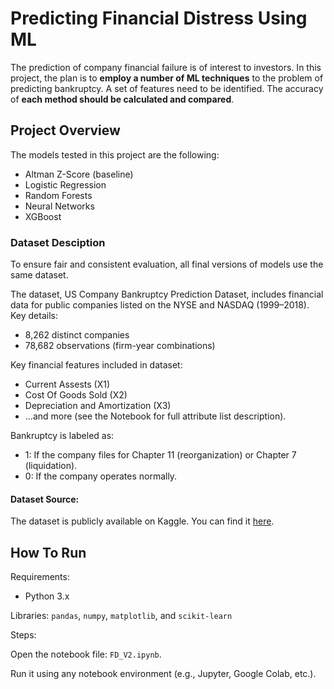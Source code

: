 # Predicting Financial Distress Using ML
The prediction of company financial failure is of interest to investors. In this project, the plan is to **employ a number of ML techniques** to the problem of predicting bankruptcy. A set of features need to be identified. The accuracy of **each method should be calculated and compared**.

## Project Overview 
The models tested in this project are the following:
- Altman Z-Score (baseline)
- Logistic Regression 
- Random Forests 
- Neural Networks
- XGBoost

### Dataset Desciption
To ensure fair and consistent evaluation, all final versions of models use the same dataset.

The dataset, US Company Bankruptcy Prediction Dataset, includes financial data for public companies listed on the NYSE and NASDAQ (1999–2018). Key details:
- 8,262 distinct companies
- 78,682 observations (firm-year combinations)

Key financial features included in dataset:
- Current Assests (X1)
- Cost Of Goods Sold (X2)
- Depreciation and Amortization (X3)
- ...and more (see the Notebook for full attribute list description).

Bankruptcy is labeled as:

- 1: If the company files for Chapter 11 (reorganization) or Chapter 7 (liquidation).
- 0: If the company operates normally.

#### Dataset Source:

The dataset is publicly available on Kaggle. You can find it [here](https://www.kaggle.com/datasets/utkarshx27/american-companies-bankruptcy-prediction-dataset).

## How To Run
Requirements:

- Python 3.x

Libraries: `pandas`, `numpy`, `matplotlib`, and `scikit-learn`

Steps:

Open the notebook file: `FD_V2.ipynb`. 

Run it using any notebook environment (e.g., Jupyter, Google Colab, etc.).

